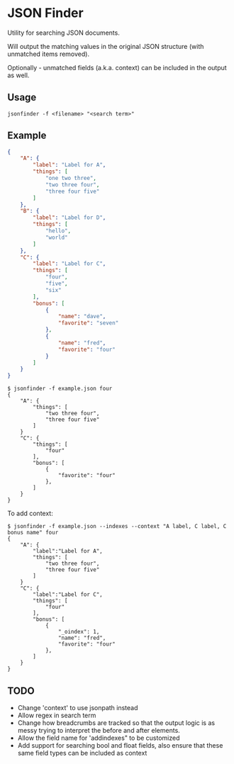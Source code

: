 # JSON Finder

Utility for searching JSON documents.

Will output the matching values in the original JSON structure (with unmatched items removed). 

Optionally - unmatched fields (a.k.a. context) can be included in the output as well.

## Usage

```
jsonfinder -f <filename> "<search term>"
```

## Example

```json
{
    "A": {
        "label": "Label for A",
        "things": [
            "one two three",
            "two three four",
            "three four five"
        ]
    },
    "B": {
        "label": "Label for D",
        "things": [
            "hello",
            "world"
        ]
    },
    "C": {
        "label": "Label for C",
        "things": [
            "four",
            "five",
            "six"
        ],
        "bonus": [
            {
                "name": "dave",
                "favorite": "seven"
            },
            {
                "name": "fred",
                "favorite": "four"
            }
        ]
    }
}
```

```
$ jsonfinder -f example.json four
{
    "A": {
        "things": [
            "two three four",
            "three four five"
        ]
    }
    "C": {
        "things": [
            "four"
        ],
        "bonus": [
            {
                "favorite": "four"
            },
        ]
    }
}
```
To add context:
```
$ jsonfinder -f example.json --indexes --context "A label, C label, C bonus name" four
{
    "A": {
        "label":"Label for A",
        "things": [
            "two three four",
            "three four five"
        ]
    }
    "C": {
        "label":"Label for C",
        "things": [
            "four"
        ],
        "bonus": [
            {
                "_oindex": 1,
                "name": "fred",
                "favorite": "four"
            },
        ]
    }
}
```

## TODO

- Change 'context' to use jsonpath instead
- Allow regex in search term
- Change how breadcrumbs are tracked so that the output logic is as messy trying to interpret the before and after elements.
- Allow the field name for 'addindexes" to be customized
- Add support for searching bool and float fields, also ensure that these same field types can be included as context